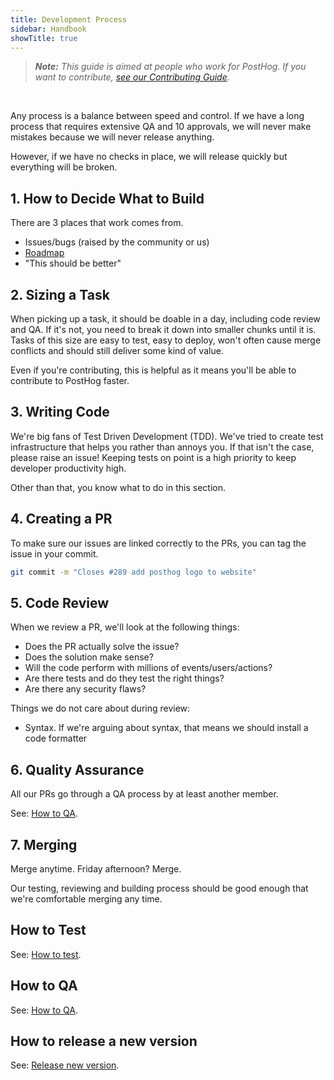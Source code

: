 ```yaml
---
title: Development Process
sidebar: Handbook
showTitle: true
---
```


> _**Note:** This guide is aimed at people who work for PostHog. If you want to contribute, [see our Contributing Guide](/docs/contributing)._

<br>

Any process is a balance between speed and control. If we have a long process that requires extensive QA and 10 approvals, we will never make mistakes because we will never release anything.

However, if we have no checks in place, we will release quickly but everything will be broken.


## 1. How to Decide What to Build

There are 3 places that work comes from.

- Issues/bugs (raised by the community or us)
- [Roadmap](/handbook/strategy/roadmap)
- "This should be better"


## 2. Sizing a Task

When picking up a task, it should be doable in a day, including code review and QA. If it's not, you need to break it down into smaller chunks until it is. Tasks of this size are easy to test, easy to deploy, won't often cause merge conflicts and should still deliver some kind of value.

Even if you're contributing, this is helpful as it means you'll be able to contribute to PostHog faster.

## 3. Writing Code

We're big fans of Test Driven Development (TDD). We've tried to create test infrastructure that helps you rather than annoys you. If that isn't the case, please raise an issue! Keeping tests on point is a high priority to keep developer productivity high.

Other than that, you know what to do in this section.

## 4. Creating a PR

To make sure our issues are linked correctly to the PRs, you can tag the issue in your commit.

```bash
git commit -m "Closes #289 add posthog logo to website"
```

## 5. Code Review

When we review a PR, we'll look at the following things:
- Does the PR actually solve the issue?
- Does the solution make sense?
- Will the code perform with millions of events/users/actions?
- Are there tests and do they test the right things?
- Are there any security flaws?

Things we do not care about during review:
- Syntax. If we're arguing about syntax, that means we should install a code formatter

## 6. Quality Assurance

All our PRs go through a QA process by at least another member.

See: [How to QA](/handbook/engineering/how-to-qa).

## 7. Merging

Merge anytime. Friday afternoon? Merge.

Our testing, reviewing and building process should be good enough that we're comfortable merging any time.

## How to Test

See: [How to test](/docs/contributing#testing).

## How to QA

See: [How to QA](/handbook/engineering/how-to-qa).

## How to release a new version 

See: [Release new version](/handbook/engineering/release-new-version).
